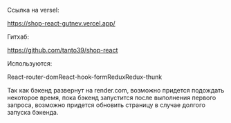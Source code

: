 Ссылка на versel:

https://shop-react-gutnev.vercel.app/

Гитхаб:

https://github.com/tanto39/shop-react

Используются:

React-router-domReact-hook-formReduxRedux-thunk

Так как бэкенд развернут на render.com, возможно придется подождать некоторое время, пока бэкенд запустится после выполнения первого запроса, возможно придется обновить страницу в случае долгого запуска бэкенда.
